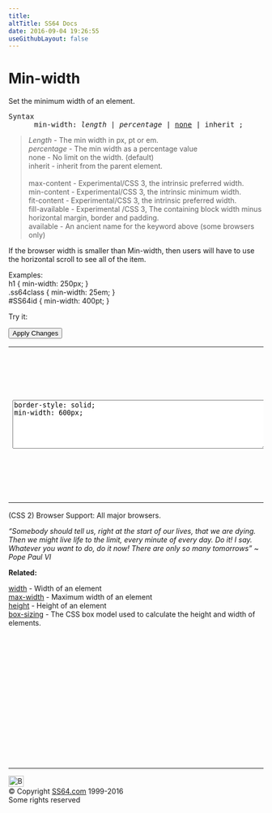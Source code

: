 ```yaml
---
title:
altTitle: SS64 Docs
date: 2016-09-04 19:26:55
useGithubLayout: false
---
```

<!-- #BeginLibraryItem "/Library/head_css.lbi" --><!-- #EndLibraryItem --><h1>Min-width</h1>
<p>Set the minimum width of an element.</p>
<pre>Syntax
      min-width: <i>length</i> | <i>percentage</i> | <u>none</u> | inherit ;</pre>
<blockquote>
<p><span class="code"><i>Length</i></span> - The min width in <span class="code">px, pt</span> or <span class="code">em</span>.<br>
<span class="code"><i>percentage</i></span> - 
The min width as a percentage value<br>
<span class="code">none</span> - No limit on the width. (default)<br>
<span class="code">inherit</span> - inherit from the parent element.<br>
<br>
<span class="code">max-content</span> - Experimental/CSS 3,     the intrinsic preferred width.<br>
<span class="code">min-content</span> - Experimental/CSS 3, the intrinsic minimum width.<br>
<span class="code">fit-content</span> - Experimental/CSS 3, the intrinsic preferred width.<br>
<span class="code">fill-available</span> - Experimental /CSS 3, The containing block width minus horizontal margin, border and padding.<br>
<span class="code">available</span> - An ancient name for the keyword above (some browsers only)</p>
</blockquote>
<p>If the browser width is smaller than Min-width, then users will have to use the horizontal scroll to see all of the item.<br>
</p>
<p>Examples:<br>
  <span class="code">h1 { min-width: 250px; }<br>
    .ss64class { min-width: 25em; }</span><br>
    <span class="code">#SS64id { min-width: 400pt;  }</span>    <br>
</p>
<p>Try it:</p><input type="button" onclick="ApplyStyle()" value="Apply Changes">
<table>
  <tbody><tr>
    <td><textarea name="tryit" id="trycode" cols="60" rows="6" onfocus="this.style.background='#fff';" onblur="this.style.background='#eee';" tabindex="1">border-style: solid;
min-width: 600px;
</textarea></td>
    <td><div id="tryresult">This is a sample of text with a CSS border. <br>
The border helps to display the width of the element</div></td>
  </tr>
</tbody></table>
<p>(CSS 2) Browser Support:  All major browsers.</p>
<p class="quote"><i>“Somebody should tell us, right at the start of our lives, that we are dying. Then we might live life to the limit, every minute of every day. Do it! I say. Whatever you want to do, do it now! There are only so many tomorrows”   ~ Pope Paul VI</i></p><p><b>Related:</b></p>
<p><a href="width.html">width</a> - Width of an element<br>
<a href="max-width.html">max-width</a> - Maximum width of an element<br>
<a href="height.html">height</a> - Height of an element<br>
<a href="box-sizing.html">box-sizing</a> - The CSS box model used to calculate the height and width of elements.</p><!-- #BeginLibraryItem "/Library/foot_css.lbi" --><p>
<!-- CSS -->
<ins class="adsbygoogle" style="display:inline-block;width:300px;height:250px" data-ad-client="ca-pub-6140977852749469" data-ad-slot="2739097502"></ins>
<script>
(adsbygoogle = window.adsbygoogle || []).push({});
</script></p>
<hr>
<div id="bl" class="footer"><a href="min-width.html#"><img src="../images/top.png" width="30" height="22" alt="Back to the Top"></a></div>
<div id="br" class="footer, tagline">© Copyright <a href="../index.html">SS64.com</a> 1999-2016<br>
Some rights reserved</div><!-- #EndLibraryItem -->

